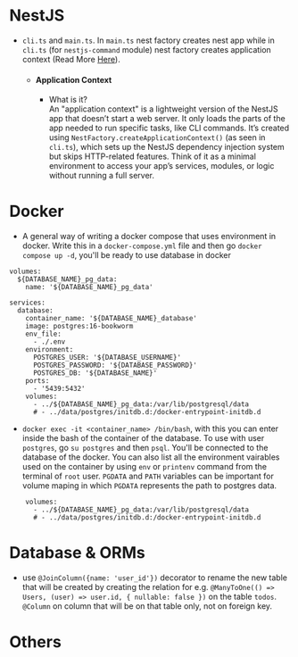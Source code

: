 # NestJS
- `cli.ts` and `main.ts`. In `main.ts` nest factory creates nest app while in `cli.ts` (for `nestjs-command` module) nest factory creates application context (Read More [Here](https://docs.nestjs.com/standalone-applications)).
  - #### Application Context <br/>
    - What is it? <br/>
An "application context" is a lightweight version of the NestJS app that doesn’t start a web server. It only loads the parts of the app needed to run specific tasks, like CLI commands.
It’s created using `NestFactory.createApplicationContext()` (as seen in `cli.ts`), which sets up the NestJS dependency injection system but skips HTTP-related features.
Think of it as a minimal environment to access your app’s services, modules, or logic without running a full server.

# Docker
- A general way of writing a docker compose that uses environment in docker. Write this in a `docker-compose.yml` file and then go `docker compose up -d`, you'll be ready to use database in docker
```
volumes:
  ${DATABASE_NAME}_pg_data:
    name: '${DATABASE_NAME}_pg_data'

services:
  database:
    container_name: '${DATABASE_NAME}_database'
    image: postgres:16-bookworm
    env_file:
      - ./.env
    environment:
      POSTGRES_USER: '${DATABASE_USERNAME}'
      POSTGRES_PASSWORD: '${DATABASE_PASSWORD}'
      POSTGRES_DB: '${DATABASE_NAME}'
    ports:
      - '5439:5432'
    volumes:
      - ../${DATABASE_NAME}_pg_data:/var/lib/postgresql/data
      # - ../data/postgres/initdb.d:/docker-entrypoint-initdb.d
```
- `docker exec -it <container_name> /bin/bash`, with this you can enter inside the bash of the container of the database. To use with user `postgres`, go `su postgres` and then `psql`. You'll be connected to the database of the docker. You can also list all the environment vairables used on the container by using `env` or `printenv` command from the terminal of `root` user. `PGDATA` and `PATH` variables can be important for volume maping in which `PGDATA` represents the path to postgres data.
```
    volumes:
      - ../${DATABASE_NAME}_pg_data:/var/lib/postgresql/data
      # - ../data/postgres/initdb.d:/docker-entrypoint-initdb.d
```

# Database & ORMs
- use `@JoinColumn({name: 'user_id'})` decorator to rename the new table that will be created by creating the relation for e.g. `@ManyToOne(() => Users, (user) => user.id, { nullable: false })` on the table `todos`. `@Column` on column that will be on that table only, not on foreign key.

# Others
